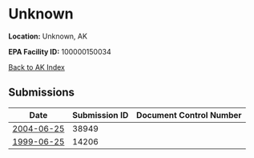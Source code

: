 # Unknown

**Location:** Unknown, AK

**EPA Facility ID:** 100000150034

[Back to AK Index](../../index.md)

## Submissions

| Date | Submission ID | Document Control Number |
|------|--------------|-------------------------|
| [2004-06-25](submissions/38949.md) | 38949 |  |
| [1999-06-25](submissions/14206.md) | 14206 |  |
